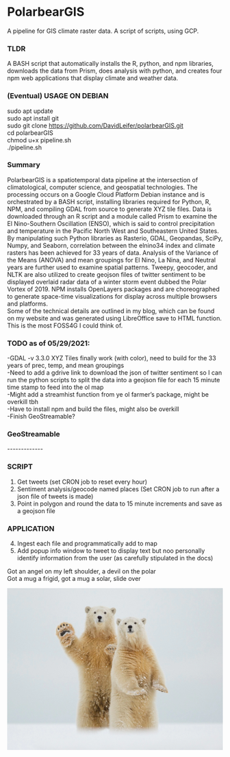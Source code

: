# PolarbearGIS
A pipeline for GIS climate raster data. A script of scripts, using GCP.</br>

### TLDR
A BASH script that automatically installs the R, python, and npm libraries, downloads the data from Prism, does analysis with python, and creates four npm web applications that display climate and weather data.</br>

### (Eventual) USAGE ON DEBIAN
sudo apt update</br>
sudo apt install git</br>
sudo git clone https://github.com/DavidLeifer/polarbearGIS.git</br>
cd polarbearGIS</br>
chmod u+x pipeline.sh</br>
./pipeline.sh</br>

### Summary
PolarbearGIS is a spatiotemporal data pipeline at the intersection of climatological, computer science, and geospatial technologies. The processing occurs on a Google Cloud Platform Debian instance and is orchestrated by a BASH script, installing libraries required for Python, R, NPM, and compiling GDAL from source to generate XYZ tile files. Data is downloaded through an R script and a module called Prism to examine the El Nino-Southern Oscillation (ENSO), which is said to control precipitation and temperature in the Pacific North West and Southeastern United States.</br>
By manipulating such Python libraries as Rasterio, GDAL, Geopandas, SciPy, Numpy, and Seaborn, correlation between the elnino34 index and climate rasters has been achieved for 33 years of data. Analysis of the Variance of the Means (ANOVA) and mean groupings for El Nino, La Nina, and Neutral years are further used to examine spatial patterns. Tweepy, geocoder, and NLTK are also utilized to create geojson files of twitter sentiment to be displayed overlaid radar data of a winter storm event dubbed the Polar Vortex of 2019. NPM installs OpenLayers packages and are choreographed to generate space-time visualizations for display across multiple browsers and platforms.
</br>
Some of the technical details are outlined in my blog, which can be found on my website and was generated using LibreOffice save to HTML function. This is the most FOSS4G I could think of. </br>

### TODO as of 05/29/2021:
-GDAL -v 3.3.0 XYZ Tiles finally work (with color), need to build for the 33 years of prec, temp, and mean groupings</br>
-Need to add a gdrive link to download the json of twitter sentiment so I can run the python scripts to split the data into a geojson file for each 15 minute time stamp to feed into the ol map</br>
-Might add a streamhist function from ye ol farmer’s package, might be overkill tbh</br>
-Have to install npm and build the files, might also be overkill</br>
-Finish GeoStreamable?</br>

### GeoStreamable
------------- </br>
### SCRIPT
1) Get tweets (set CRON job to reset every hour)</br>
2) Sentiment analysis/geocode named places (Set CRON job to run after a json file of tweets is made)</br>
3) Point in polygon and round the data to 15 minute increments and save as a geojson file</br>
### APPLICATION
4) Ingest each file and programmatically add to map</br>
5) Add popup info window to tweet to display text but noo personally identify information from the user (as carefully stipulated in the docs)</br>

Got an angel on my left shoulder, a devil on the polar</br>
Got a mug a frigid, got a mug a solar, slide over</br>

![Pol Ivers](/imgs/pol-ivers.png?raw=true)



